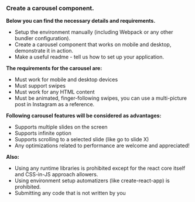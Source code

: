 ### **Create a carousel component.**

**Below you can find the necessary details and requirements.**

- Setup the environment manually (including Webpack or any other bundler configuration).
- Create a carousel component that works on mobile and desktop, demonstrate it in action.
- Make a useful readme - tell us how to set up your application.

**The requirements for the carousel are:**

- Must work for mobile and desktop devices
- Must support swipes
- Must work for any HTML content
- Must be animated, finger-following swipes, you can use a multi-picture post in Instagram as a reference.

**Following carousel features will be considered as advantages:**

- Supports multiple slides on the screen
- Supports infinite option
- Supports scrolling to a selected slide (like go to slide X)
- Any optimizations related to performance are welcome and appreciated!

**Also:**

- Using any runtime libraries is prohibited except for the react core itself and CSS-in-JS approach allowers.
- Using environment setup automatizers (like create-react-app) is prohibited.
- Submitting any code that is not written by you
